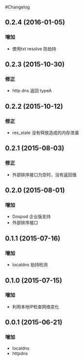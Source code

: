 #Changelog

## 0.2.4 (2016-01-05)

### 增加
* 使用txt resolve 防劫持

## 0.2.3 (2015-10-30)

### 修正
* http dns 返回 typeA

## 0.2.2 (2015-10-12)

### 修正
* res_state 没有释放造成的内存泄漏

## 0.2.1 (2015-08-03)

### 修正
* 外部排序接口为空时，没有返回值

## 0.2.0 (2015-08-01)

### 增加
* Dnspod 企业版支持
* 外部排序接口

## 0.1.1 (2015-07-16)

### 增加
* localdns 劫持检测

## 0.1.0 (2015-07-15)

### 增加
* 利用本地IP检查网络变化

## 0.0.1 (2015-06-21)

### 增加
* localdns
* httpdns


